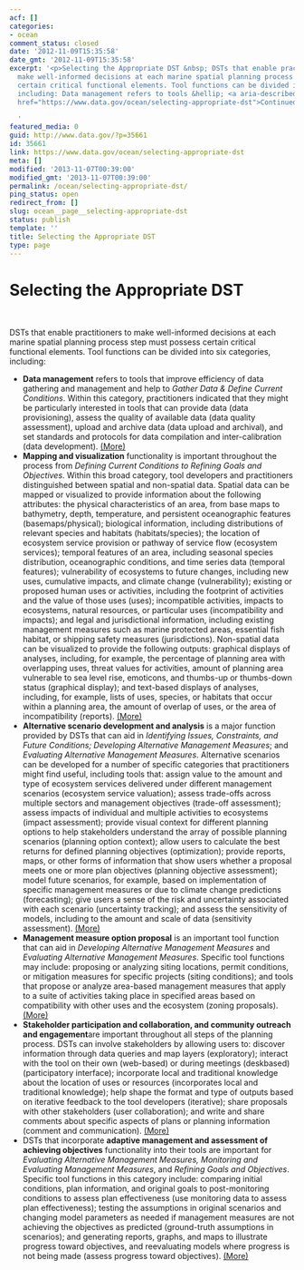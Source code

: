 ```yaml
---
acf: []
categories:
- ocean
comment_status: closed
date: '2012-11-09T15:35:58'
date_gmt: '2012-11-09T15:35:58'
excerpt: '<p>Selecting the Appropriate DST &nbsp; DSTs that enable practitioners to
  make well-informed decisions at each marine spatial planning process step must possess
  certain critical functional elements. Tool functions can be divided into six categories,
  including: Data management refers to tools &hellip; <a aria-describedby="post-title-35661"
  href="https://www.data.gov/ocean/selecting-appropriate-dst">Continued</a></p>

  '
featured_media: 0
guid: http://www.data.gov/?p=35661
id: 35661
link: https://www.data.gov/ocean/selecting-appropriate-dst
meta: []
modified: '2013-11-07T00:39:00'
modified_gmt: '2013-11-07T00:39:00'
permalink: /ocean/selecting-appropriate-dst/
ping_status: open
redirect_from: []
slug: ocean__page__selecting-appropriate-dst
status: publish
template: ''
title: Selecting the Appropriate DST
type: page
---
```


Selecting the Appropriate DST
=============================


 


DSTs that enable practitioners to make well-informed decisions at each marine spatial planning process step must possess certain critical functional elements. Tool functions can be divided into six categories, including:


* **Data management** refers to tools that improve efficiency of data gathering and management and help to *Gather Data & Define Current Conditions*.
Within this category, practitioners indicated that they might be particularly interested in tools that can provide data (data provisioning), assess the quality of available data (data quality assessment), upload and archive data (data upload and archival), and set standards and protocols for data compilation and inter-calibration (data development).
[(More)](#a1)
* **Mapping and visualization** functionality is important throughout the process from *Defining Current Conditions to Refining Goals and Objectives*.
Within this broad category, tool developers and practitioners distinguished between spatial and non-spatial data. Spatial data can be mapped or visualized to provide information about the following attributes: the physical characteristics of an area, from base maps to bathymetry, depth, temperature, and persistent oceanographic features (basemaps/physical); biological information, including distributions of relevant species and habitats (habitats/species); the location of ecosystem service provision or pathway of service flow (ecosystem services); temporal features of an area, including seasonal species distribution, oceanographic conditions, and time series data (temporal features); vulnerability of ecosystems to future changes, including new uses, cumulative impacts, and climate change (vulnerability); existing or proposed human uses or activities, including the footprint of activities and the value of those uses (uses); incompatible activities, impacts to ecosystems, natural resources, or particular uses (incompatibility and impacts); and legal and jurisdictional information, including existing management measures such as marine protected areas, essential fish habitat, or shipping safety measures (jurisdictions). Non-spatial data can be visualized to provide the following outputs: graphical displays of analyses, including, for example, the percentage of planning area with overlapping uses, threat values for activities, amount of planning area vulnerable to sea level rise, emoticons, and thumbs-up or thumbs-down status (graphical display); and text-based displays of analyses, including, for example, lists of uses, species, or habitats that occur within a planning area, the amount of overlap of uses, or the area of incompatibility (reports).
[(More)](#a2)
* **Alternative scenario development and analysis** is a major function provided by DSTs that can aid in *Identifying Issues, Constraints, and Future Conditions; Developing Alternative Management Measures*; and *Evaluating Alternative Management Measures*.
Alternative scenarios can be developed for a number of specific categories that practitioners might find useful, including tools that: assign value to the amount and type of ecosystem services delivered under different management scenarios (ecosystem service valuation); assess trade-offs across multiple sectors and management objectives (trade-off assessment); assess impacts of individual and multiple activities to ecosystems (impact assessment); provide visual context for different planning options to help stakeholders understand the array of possible planning scenarios (planning option context); allow users to calculate the best returns for defined planning objectives (optimization); provide reports, maps, or other forms of information that show users whether a proposal meets one or more plan objectives (planning objective assessment); model future scenarios, for example, based on implementation of specific management measures or due to climate change predictions (forecasting); give users a sense of the risk and uncertainty associated with each scenario (uncertainty tracking); and assess the sensitivity of models, including to the amount and scale of data (sensitivity assessment).
[(More)](#a3)
* **Management measure option proposal** is an important tool function that can aid in *Developing Alternative Management Measures* and *Evaluating Alternative Management Measures*.
Specific tool functions may include: proposing or analyzing siting locations, permit conditions, or mitigation measures for specific projects (siting conditions); and tools that propose or analyze area-based management measures that apply to a suite of activities taking place in specified areas based on compatibility with other uses and the ecosystem (zoning proposals).
[(More)](#a4)
* **Stakeholder participation and collaboration, and community outreach and engagement**are important throughout all steps of the planning process.
DSTs can involve stakeholders by allowing users to: discover information through data queries and map layers (exploratory); interact with the tool on their own (web-based) or during meetings (deskbased) (participatory interface); incorporate local and traditional knowledge about the location of uses or resources (incorporates local and traditional knowledge); help shape the format and type of outputs based on iterative feedback to the tool developers (iterative); share proposals with other stakeholders (user collaboration); and write and share comments about specific aspects of plans or planning information (comment and communication).
[(More)](#a5)
* DSTs that incorporate **adaptive management and assessment of achieving objectives** functionality into their tools are important for *Evaluating Alternative Management Measures, Monitoring and Evaluating Management Measures*, and *Refining Goals and Objectives*.
Specific tool functions in this category include: comparing initial conditions, plan information, and original goals to post-monitoring conditions to assess plan effectiveness (use monitoring data to assess plan effectiveness); testing the assumptions in original scenarios and changing model parameters as needed if management measures are not achieving the objectives as predicted (ground-truth assumptions in scenarios); and generating reports, graphs, and maps to illustrate progress toward objectives, and reevaluating models where progress is not being made (assess progress toward objectives).
[(More)](#a6)



